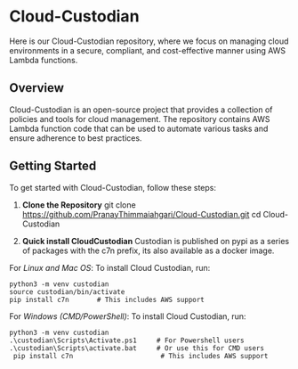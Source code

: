 # Cloud-Custodian #

Here is our Cloud-Custodian repository, where we focus on managing cloud environments in a secure, compliant, and cost-effective manner using AWS Lambda functions.

## Overview

Cloud-Custodian is an open-source project that provides a collection of policies and tools for cloud management. The repository contains AWS Lambda function code that can be used to automate various tasks and ensure adherence to best practices.

## Getting Started

To get started with Cloud-Custodian, follow these steps:

1. **Clone the Repository**
    git clone https://github.com/PranayThimmaiahgari/Cloud-Custodian.git cd Cloud-Custodian 

3. **Quick install CloudCustodian**
Custodian is published on pypi as a series of packages with the c7n prefix, its also available as a docker image.

For *Linux and Mac OS*:
 To install Cloud Custodian, run:
```shell
python3 -m venv custodian
source custodian/bin/activate
pip install c7n       # This includes AWS support
```
For *Windows (CMD/PowerShell)*:
 To install Cloud Custodian, run:
```shell
python3 -m venv custodian
.\custodian\Scripts\Activate.ps1     # For Powershell users
.\custodian\Scripts\activate.bat     # Or use this for CMD users
 pip install c7n                      # This includes AWS support
```
